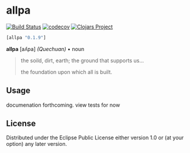 # allpa
[![Build Status](https://travis-ci.org/mitchdzugan/allpa.svg?branch=master)](https://travis-ci.org/mitchdzugan/allpa)
[![codecov](https://codecov.io/gh/mitchdzugan/allpa/branch/master/graph/badge.svg)](https://codecov.io/gh/mitchdzugan/allpa)
[![Clojars Project](https://img.shields.io/clojars/v/allpa.svg)](https://clojars.org/allpa)

```clj
[allpa "0.1.9"]
```

**allpa** [aʎpa] *(Quechuan)* • noun
> the soild, dirt, earth; the ground that supports us...
>
> the foundation upon which all is built.

## Usage

documenation forthcoming. view tests for now

## License

Distributed under the Eclipse Public License either version 1.0 or (at
your option) any later version.
